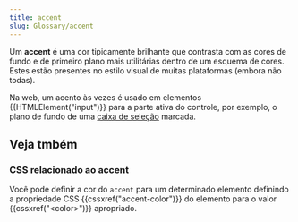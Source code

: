 ```yaml
---
title: accent
slug: Glossary/accent
---
```


Um **accent** é uma cor tipicamente brilhante que contrasta com as cores de fundo e de primeiro plano mais utilitárias dentro de um esquema de cores. Estes estão presentes no estilo visual de muitas plataformas (embora não todas).

Na web, um acento às vezes é usado em elementos {{HTMLElement("input")}} para a parte ativa do controle, por exemplo, o plano de fundo de uma [caixa de seleção](/pt-BR/docs/Web/HTML/Element/input/checkbox) marcada.

## Veja tmbém

### CSS relacionado ao **accent**

Você pode definir a cor do `accent` para um determinado elemento definindo a propriedade CSS {{cssxref("accent-color")}} do elemento para o valor {{cssxref("&lt;color&gt;")}} apropriado.
